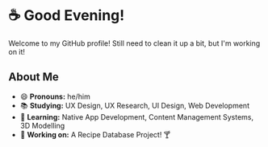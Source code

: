 # ☕ Good Evening!

Welcome to my GitHub profile! Still need to clean it up a bit, but I'm working on it!

## About Me

- 😄 **Pronouns:** he/him
- 📚 **Studying:** UX Design, UX Research, UI Design, Web Development
- 🌱 **Learning:** Native App Development, Content Management Systems, 3D Modelling
- 🔭 **Working on:** A Recipe Database Project! 🍸
